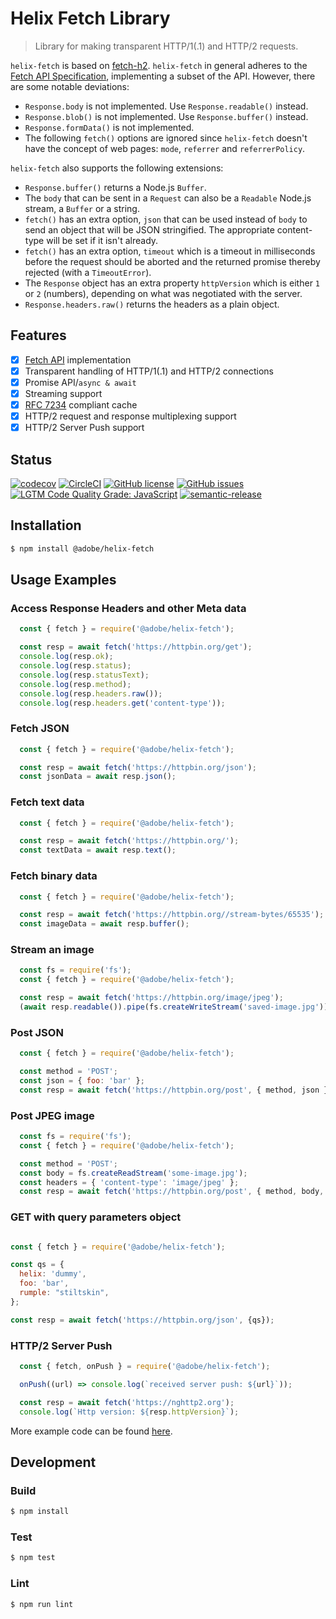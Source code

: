 # Helix Fetch Library

> Library for making transparent HTTP/1(.1) and HTTP/2 requests.

`helix-fetch` is based on [fetch-h2](https://github.com/grantila/fetch-h2). `helix-fetch` in general adheres to the [Fetch API Specification](https://developer.mozilla.org/en-US/docs/Web/API/Fetch_API), implementing a subset of the API. However, there are some notable deviations:

* `Response.body` is not implemented. Use `Response.readable()` instead.
* `Response.blob()` is not implemented. Use `Response.buffer()` instead.
* `Response.formData()` is not implemented.
* The following `fetch()` options are ignored since `helix-fetch` doesn't have the concept of web pages: `mode`, `referrer` and `referrerPolicy`.

`helix-fetch` also supports the following extensions:

* `Response.buffer()` returns a Node.js `Buffer`.
* The `body` that can be sent in a `Request` can also be a `Readable` Node.js stream, a `Buffer` or a string.
* `fetch()` has an extra option, `json` that can be used instead of `body` to send an object that will be JSON stringified. The appropriate content-type will be set if it isn't already.
* `fetch()` has an extra option, `timeout` which is a timeout in milliseconds before the request should be aborted and the returned promise thereby rejected (with a `TimeoutError`).
* The `Response` object has an extra property `httpVersion` which is either `1` or `2` (numbers), depending on what was negotiated with the server.
* `Response.headers.raw()` returns the headers as a plain object.

## Features

- [x] [Fetch API](https://developer.mozilla.org/en-US/docs/Web/API/Fetch_API) implementation
- [x] Transparent handling of HTTP/1(.1) and HTTP/2 connections
- [x] Promise API/`async & await`
- [x] Streaming support
- [x] [RFC 7234](https://httpwg.org/specs/rfc7234.html) compliant cache
- [x] HTTP/2 request and response multiplexing support
- [x] HTTP/2 Server Push support

## Status

[![codecov](https://img.shields.io/codecov/c/github/adobe/helix-fetch.svg)](https://codecov.io/gh/adobe/helix-fetch)
[![CircleCI](https://img.shields.io/circleci/project/github/adobe/helix-fetch.svg)](https://circleci.com/gh/adobe/helix-fetch)
[![GitHub license](https://img.shields.io/github/license/adobe/helix-fetch.svg)](https://github.com/adobe/helix-fetch/blob/master/LICENSE.txt)
[![GitHub issues](https://img.shields.io/github/issues/adobe/helix-fetch.svg)](https://github.com/adobe/helix-fetch/issues)
[![LGTM Code Quality Grade: JavaScript](https://img.shields.io/lgtm/grade/javascript/g/adobe/helix-fetch.svg?logo=lgtm&logoWidth=18)](https://lgtm.com/projects/g/adobe/helix-fetch)
[![semantic-release](https://img.shields.io/badge/%20%20%F0%9F%93%A6%F0%9F%9A%80-semantic--release-e10079.svg)](https://github.com/semantic-release/semantic-release)

## Installation

```bash
$ npm install @adobe/helix-fetch
```

## Usage Examples

### Access Response Headers and other Meta data

```javascript
  const { fetch } = require('@adobe/helix-fetch');

  const resp = await fetch('https://httpbin.org/get');
  console.log(resp.ok);
  console.log(resp.status);
  console.log(resp.statusText);
  console.log(resp.method);
  console.log(resp.headers.raw());
  console.log(resp.headers.get('content-type'));
```

### Fetch JSON

```javascript
  const { fetch } = require('@adobe/helix-fetch');

  const resp = await fetch('https://httpbin.org/json');
  const jsonData = await resp.json();
```

### Fetch text data

```javascript
  const { fetch } = require('@adobe/helix-fetch');

  const resp = await fetch('https://httpbin.org/');
  const textData = await resp.text();
```

### Fetch binary data

```javascript
  const { fetch } = require('@adobe/helix-fetch');

  const resp = await fetch('https://httpbin.org//stream-bytes/65535');
  const imageData = await resp.buffer();
```

### Stream an image

```javascript
  const fs = require('fs');
  const { fetch } = require('@adobe/helix-fetch');

  const resp = await fetch('https://httpbin.org/image/jpeg');
  (await resp.readable()).pipe(fs.createWriteStream('saved-image.jpg'));
```

### Post JSON

```javascript
  const { fetch } = require('@adobe/helix-fetch');

  const method = 'POST';
  const json = { foo: 'bar' };
  const resp = await fetch('https://httpbin.org/post', { method, json });
```

### Post JPEG image

```javascript
  const fs = require('fs');
  const { fetch } = require('@adobe/helix-fetch');

  const method = 'POST';
  const body = fs.createReadStream('some-image.jpg');
  const headers = { 'content-type': 'image/jpeg' };
  const resp = await fetch('https://httpbin.org/post', { method, body, headers });
```

### GET with query parameters object

```javascript

const { fetch } = require('@adobe/helix-fetch');

const qs = {
  helix: 'dummy',
  foo: 'bar',
  rumple: "stiltskin",
};

const resp = await fetch('https://httpbin.org/json', {qs});
```

### HTTP/2 Server Push

```javascript
  const { fetch, onPush } = require('@adobe/helix-fetch');

  onPush((url) => console.log(`received server push: ${url}`));

  const resp = await fetch('https://nghttp2.org');
  console.log(`Http version: ${resp.httpVersion}`);
```

More example code can be found [here](/test/index.test.js).

## Development

### Build

```bash
$ npm install
```

### Test

```bash
$ npm test
```

### Lint

```bash
$ npm run lint
```
